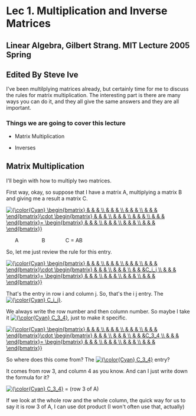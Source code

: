  # Lec 1. Multiplication and Inverse Matrices

 ## Linear Algebra, Gilbert Strang. MIT Lecture 2005 Spring

 ## Edited By Steve Ive

 I've been multilplying matrices already, but certainly time for me to discuss the rules for matrix multiplication. The interesting part is there are many ways you can do it, and they all give the same answers and they are all important.

 ### Things we are going to cover this lecture

 - Matrix Multiplication

 - Inverses

 ## Matrix Multiplication

 I'll begin with how to multiply two matrices. 
 
First way, okay, so suppose that I have a matrix A, multiplying a matrix B and giving me a result a matrix C.



<a href="https://www.codecogs.com/eqnedit.php?latex=\fn_phv&space;{\color{Cyan}&space;\begin{bmatrix}&space;&&space;&&space;&&space;\\&space;&&space;&&space;&&space;\\&space;&&space;&&space;&&space;\\&space;&&space;&&space;&&space;\end{bmatrix}\cdot&space;\begin{bmatrix}&space;&&space;&&space;&&space;\\&space;&&space;&&space;&&space;\\&space;&&space;&&space;&&space;\\&space;&&space;&&space;&&space;\end{bmatrix}=&space;\begin{bmatrix}&space;&&space;&&space;&&space;\\&space;&&space;&&space;&&space;\\&space;&&space;&&space;&&space;\\&space;&&space;&&space;&&space;\end{bmatrix}}" target="_blank"><img src="https://latex.codecogs.com/svg.latex?\fn_phv&space;{\color{Cyan}&space;\begin{bmatrix}&space;&&space;&&space;&&space;\\&space;&&space;&&space;&&space;\\&space;&&space;&&space;&&space;\\&space;&&space;&&space;&&space;\end{bmatrix}\cdot&space;\begin{bmatrix}&space;&&space;&&space;&&space;\\&space;&&space;&&space;&&space;\\&space;&&space;&&space;&&space;\\&space;&&space;&&space;&&space;\end{bmatrix}=&space;\begin{bmatrix}&space;&&space;&&space;&&space;\\&space;&&space;&&space;&&space;\\&space;&&space;&&space;&&space;\\&space;&&space;&&space;&&space;\end{bmatrix}}" title="{\color{Cyan} \begin{bmatrix} & & & \\ & & & \\ & & & \\ & & & \end{bmatrix}\cdot \begin{bmatrix} & & & \\ & & & \\ & & & \\ & & & \end{bmatrix}= \begin{bmatrix} & & & \\ & & & \\ & & & \\ & & & \end{bmatrix}}" /></a>

&nbsp;&nbsp;&nbsp;&nbsp;&nbsp; A &nbsp;&nbsp;&nbsp;&nbsp;&nbsp;&nbsp;&nbsp;&nbsp;&nbsp;&nbsp;&nbsp;&nbsp;&nbsp;&nbsp;  B &nbsp;&nbsp;&nbsp;&nbsp;&nbsp;&nbsp;&nbsp;&nbsp;&nbsp;&nbsp;&nbsp;&nbsp;  C = AB


So, let me just review the rule for this entry.

<a href="https://www.codecogs.com/eqnedit.php?latex={\color{Cyan}&space;\begin{bmatrix}&space;&&space;&&space;&&space;\\&space;&&space;&&space;&&space;\\&space;&&space;&&space;&&space;\\&space;&&space;&&space;&&space;\end{bmatrix}\cdot&space;\begin{bmatrix}&space;&&space;&&space;&&space;\\&space;&&space;&&space;&&space;\\&space;&&space;&&space;&C_i_j&space;\\&space;&&space;&&space;&&space;\end{bmatrix}=&space;\begin{bmatrix}&space;&&space;&&space;&&space;\\&space;&&space;&&space;&&space;\\&space;&&space;&&space;&&space;\\&space;&&space;&&space;&&space;\end{bmatrix}}" target="_blank"><img src="https://latex.codecogs.com/svg.latex?{\color{Cyan}&space;\begin{bmatrix}&space;&&space;&&space;&&space;\\&space;&&space;&&space;&&space;\\&space;&&space;&&space;&&space;\\&space;&&space;&&space;&&space;\end{bmatrix}\cdot&space;\begin{bmatrix}&space;&&space;&&space;&&space;\\&space;&&space;&&space;&&space;\\&space;&&space;&&space;&C_i_j&space;\\&space;&&space;&&space;&&space;\end{bmatrix}=&space;\begin{bmatrix}&space;&&space;&&space;&&space;\\&space;&&space;&&space;&&space;\\&space;&&space;&&space;&&space;\\&space;&&space;&&space;&&space;\end{bmatrix}}" title="{\color{Cyan} \begin{bmatrix} & & & \\ & & & \\ & & & \\ & & & \end{bmatrix}\cdot \begin{bmatrix} & & & \\ & & & \\ & & &C_i_j \\ & & & \end{bmatrix}= \begin{bmatrix} & & & \\ & & & \\ & & & \\ & & & \end{bmatrix}}" /></a>

That's the entry in row i and column j. So, that's the i j entry. The <a href="https://www.codecogs.com/eqnedit.php?latex={\color{Cyan}&space;C_i_j}" target="_blank"><img src="https://latex.codecogs.com/svg.latex?{\color{Cyan}&space;C_i_j}" title="{\color{Cyan} C_i_j}" /></a>.

We always write the row number and then column number. So maybe I take it <a href="https://www.codecogs.com/eqnedit.php?latex={\color{Cyan}&space;C_3_4}" target="_blank"><img src="https://latex.codecogs.com/svg.latex?{\color{Cyan}&space;C_3_4}" title="{\color{Cyan} C_3_4}" /></a>, just to make it specific.

<a href="https://www.codecogs.com/eqnedit.php?latex={\color{Cyan}&space;\begin{bmatrix}&space;&&space;&&space;&&space;\\&space;&&space;&&space;&&space;\\&space;&&space;&&space;&&space;\\&space;&&space;&&space;&&space;\end{bmatrix}\cdot&space;\begin{bmatrix}&space;&&space;&&space;&&space;\\&space;&&space;&&space;&&space;\\&space;&&space;&&space;&C_3_4&space;\\&space;&&space;&&space;&&space;\end{bmatrix}=&space;\begin{bmatrix}&space;&&space;&&space;&&space;\\&space;&&space;&&space;&&space;\\&space;&&space;&&space;&&space;\\&space;&&space;&&space;&&space;\end{bmatrix}}" target="_blank"><img src="https://latex.codecogs.com/svg.latex?{\color{Cyan}&space;\begin{bmatrix}&space;&&space;&&space;&&space;\\&space;&&space;&&space;&&space;\\&space;&&space;&&space;&&space;\\&space;&&space;&&space;&&space;\end{bmatrix}\cdot&space;\begin{bmatrix}&space;&&space;&&space;&&space;\\&space;&&space;&&space;&&space;\\&space;&&space;&&space;&C_3_4&space;\\&space;&&space;&&space;&&space;\end{bmatrix}=&space;\begin{bmatrix}&space;&&space;&&space;&&space;\\&space;&&space;&&space;&&space;\\&space;&&space;&&space;&&space;\\&space;&&space;&&space;&&space;\end{bmatrix}}" title="{\color{Cyan} \begin{bmatrix} & & & \\ & & & \\ & & & \\ & & & \end{bmatrix}\cdot \begin{bmatrix} & & & \\ & & & \\ & & &C_3_4 \\ & & & \end{bmatrix}= \begin{bmatrix} & & & \\ & & & \\ & & & \\ & & & \end{bmatrix}}" /></a>

So where does this come from? The <a href="https://www.codecogs.com/eqnedit.php?latex={\color{Cyan}&space;C_3_4}" target="_blank"><img src="https://latex.codecogs.com/svg.latex?{\color{Cyan}&space;C_3_4}" title="{\color{Cyan} C_3_4}" /></a> entry?

It comes from row 3, and column 4 as you know. And can I just write down the formula for it?

<a href="https://www.codecogs.com/eqnedit.php?latex={\color{Cyan}&space;C_3_4}" target="_blank"><img src="https://latex.codecogs.com/svg.latex?{\color{Cyan}&space;C_3_4}" title="{\color{Cyan} C_3_4}" /></a> = (row 3 of A)

If we look at the whole row and the whole column, the quick way for us to say it is row 3 of A, I can use dot product (I won't often use that, actually)